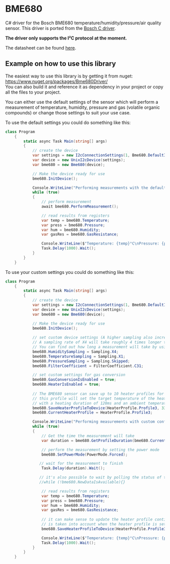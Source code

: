 # BME680

C# driver for the Bosch BME680 temperature/humidity/pressure/air quality sensor. This driver is ported from the [Bosch C driver](https://github.com/BoschSensortec/BME680_driver). 

__The driver only supports the I²C protocol at the moment.__

The datasheet can be found [here](https://ae-bst.resource.bosch.com/media/_tech/media/datasheets/BST-BME680-DS001.pdf).

## Example on how to use this library

The easiest way to use this library is by getting it from nuget: https://www.nuget.org/packages/Bme680Driver/  
You can also build it and reference it as dependency in your project or copy all the files to your project. 

You can either use the default settings of the sensor which will perform a measurement of temperature, humidity, pressure and gas (volatile organic compounds) or change those settings to suit your use case.

To use the default settings you could do something like this:

```C#
class Program
    {
        static async Task Main(string[] args)
        {
            // create the device
            var settings = new I2cConnectionSettings(1, Bme680.DefaultI2cAddress);
            var device = new UnixI2cDevice(settings);
            var bme680 = new Bme680(device);

            // Make the device ready for use
            bme680.InitDevice();

            Console.WriteLine("Performing measurements with the default configuration:\n");
            while (true)
            {
                // perform measurement
                await bme680.PerformMeasurement();

                // read results from registers
                var temp = bme680.Temperature;
                var press = bme680.Pressure;
                var hum = bme680.Humidity;
                var gasRes = bme680.GasResistance;

                Console.WriteLine($"Temperature: {temp}°C\nPressure: {press}\nHumidity: {hum}\nGas Resistance: {gasRes}\n");
                Task.Delay(1000).Wait();
            }
        }
    }

```

To use your custom settings you could do something like this:

```C#
class Program
    {
        static async Task Main(string[] args)
        {
            // create the device
            var settings = new I2cConnectionSettings(1, Bme680.DefaultI2cAddress);
            var device = new UnixI2cDevice(settings);
            var bme680 = new Bme680(device);

            // Make the device ready for use
            bme680.InitDevice();
        
            // set custom device settings (A higher sampling also increases the time a measurement will take)
            // A sampling rate of X4 will take roughly 4 times longer than a sampling rate of X1
            // You can find out how long a measurement will take by using the method GetProfileDuration()
            bme680.HumiditySampling = Sampling.X4;
            bme680.TemperatureSampling = Sampling.X1;
            bme680.PressureSampling = Sampling.Skipped;
            bme680.FilterCoefficient = FilterCoefficient.C31;

            // set custom settings for gas conversion
            bme680.GasConversionIsEnabled = true;
            bme680.HeaterIsEnabled = true;
            
            // The BME680 sensor can save up to 10 heater profiles for use                
            // this profile will set the target temperature of the heating plate to 330°C
            // with a heating duration of 120ms and an ambient temperature of 24.0°C
            bme680.SaveHeaterProfileToDevice(HeaterProfile.Profile3, 330, 120, 24.0);
            bme680.CurrentHeaterProfile = HeaterProfile.Profile3;

            Console.WriteLine("Performing measurements with custom configuration:\n");
            while (true)
            {
                // Get the time the measurement will take
                var duration = bme680.GetProfileDuration(bme680.CurrentHeaterProfile);

                // perform the measurement by setting the power mode
                bme680.SetPowerMode(PowerMode.Forced);

               // wait for the measurement to finish
                Task.Delay(duration).Wait();

               // it's also possible to wait by polling the status of the measurement
               //while (!bme680.NewDataIsAvailable){}

                // read results from registers
                var temp = bme680.Temperature;
                var press = bme680.Pressure;
                var hum = bme680.Humidity;
                var gasRes = bme680.GasResistance;
                
                // it can make sense to update the heater profile continually since the ambient temperature
                // is taken into account when the heater profile is set
                bme680.SaveHeaterProfileToDevice(HeaterProfile.Profile3, 330, 120, temp);

                Console.WriteLine($"Temperature: {temp}°C\nPressure: {press}\nHumidity: {hum}\nGas Resistance: {gasRes}\n");
                Task.Delay(1000).Wait();
            }
        }
    }
```
